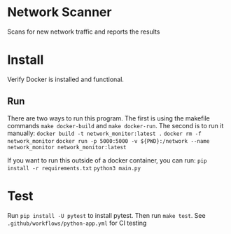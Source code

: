 # Network Scanner
Scans for new network traffic and reports the results

# Install
Verify Docker is installed and functional.

## Run
There are two ways to run this program. The first is using the makefile commands `make docker-build` and `make docker-run`. The second is to run it manually:
`docker build -t network_monitor:latest .`
`docker rm -f network_monitor`
`docker run -p 5000:5000 -v ${PWD}:/network --name network_monitor network_monitor:latest`

If you want to run this outside of a docker container, you can run:
`pip install -r requirements.txt`
`python3 main.py`

# Test
Run `pip install -U pytest` to install pytest. Then run `make test`.
See `.github/workflows/python-app.yml` for CI testing
